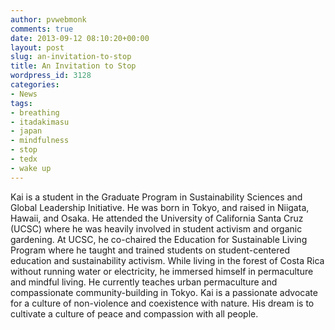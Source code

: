 ```yaml
---
author: pvwebmonk
comments: true
date: 2013-09-12 08:10:20+00:00
layout: post
slug: an-invitation-to-stop
title: An Invitation to Stop
wordpress_id: 3128
categories:
- News
tags:
- breathing
- itadakimasu
- japan
- mindfulness
- stop
- tedx
- wake up
---
```




Kai is a student in the Graduate Program in Sustainability Sciences and Global Leadership Initiative. He was born in Tokyo, and raised in Niigata, Hawaii, and Osaka. He attended the University of California Santa Cruz (UCSC) where he was heavily involved in student activism and organic gardening. At UCSC, he co-chaired the Education for Sustainable Living Program where he taught and trained students on student-centered education and sustainability activism. While living in the forest of Costa Rica without running water or electricity, he immersed himself in permaculture and mindful living. He currently teaches urban permaculture and compassionate community-building in Tokyo. Kai is a passionate advocate for a culture of non-violence and coexistence with nature. His dream is to cultivate a culture of peace and compassion with all people.
